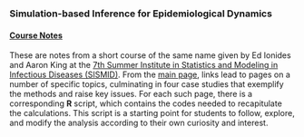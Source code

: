 ### Simulation-based Inference for Epidemiological Dynamics
#### [Course Notes](http://kingaa.github.io/sbied/)

These are notes from a short course of the same name given by Ed Ionides and Aaron King at the [7th Summer Institute in Statistics and Modeling in Infectious Diseases (SISMID)](http://sismid.uw.edu).
From the [main page](http://kingaa.github.io/sbied/), links lead to pages on a number of specific topics, culminating in four case studies that exemplify the methods and raise key issues.
For each such page, there is a corresponding **R** script, which contains the codes needed to recapitulate the calculations.
This script is a starting point for students to follow, explore, and modify the analysis according to their own curiosity and interest.
